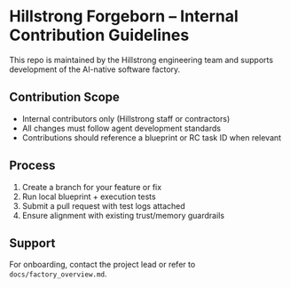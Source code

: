 # Hillstrong Forgeborn – Internal Contribution Guidelines

This repo is maintained by the Hillstrong engineering team and supports development of the AI-native software factory.

## Contribution Scope
- Internal contributors only (Hillstrong staff or contractors)
- All changes must follow agent development standards
- Contributions should reference a blueprint or RC task ID when relevant

## Process
1. Create a branch for your feature or fix
2. Run local blueprint + execution tests
3. Submit a pull request with test logs attached
4. Ensure alignment with existing trust/memory guardrails

## Support
For onboarding, contact the project lead or refer to `docs/factory_overview.md`.